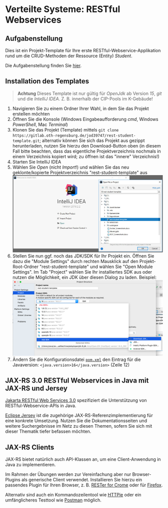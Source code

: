# Verteilte Systeme: RESTful Webservices

## Aufgabenstellung

Dies ist ein Projekt-Template für Ihre erste RESTful-Webservice-Applikation rund um die CRUD-Methoden der Ressource (Entity) *Student*.

Die Aufgabenstellung finden Sie [hier](AUFGABENSTELLUNG.md).


## Installation des Templates

> **Achtung**  Dieses Template ist nur gültig für *OpenJdk* ab Version *15*, *git* und die *IntelliJ IDEA*. Z. B. innerhalb der CIP-Pools im K-Gebäude!

1. Navigieren Sie zu einem Ordner Ihrer Wahl, in dem Sie das Projekt erstellen möchten
2. Öffnen Sie die Konsole (Windows Eingabeaufforderung *cmd*, Windows *PowerShell*, Mac *Terminal*)
3. Klonen Sie das Projekt (Template) mittels `git clone https://gitlab.oth-regensburg.de/jod39747/rest-student-template.git`; alternativ können Sie sich das Projekt aus gezippt herunterladen, nutzen Sie hierzu den Download-Button oben (in diesem Fall bitte beachten, dass das eigentliche Projektverzeichnis nochmals in einem Verzeichnis kopiert wird; zu öffnen ist das "innere" Verzeichnis!)
4. Starten Sie IntelliJ IDEA
5. Wählen Sie *Open* (nicht *Import*!) und wählen Sie das neu geklonte/kopierte Projektverzeichnis "rest-student-template" aus
![Start-Dialog in Intellij IDEA zum Öffnen des geklonten Projekts](1open.jpg)
6. Stellen Sie nun ggf. noch das JDK/SDK für Ihr Projekt ein. Öffnen Sie dazu die "Module Settings" durch rechten Mausklick auf den Projekt-Root-Ordner "rest-student-template" und wählen Sie "Open Module Settings". Im Tab "Project" wählen Sie Ihr installiertes SDK aus oder nutzen die Möglichkeit, ein JDK über diesen Dialog zu laden. Beispiel:
![SDK-Auswahl für das Projekt](2sdk_download.png)
7. Ändern Sie die Konfigurationsdatei [`pom.xml`](pom.xml) den Eintrag für die Javaversion: `<java.version>16</java.version>` (Zeile 12)


## JAX-RS 3.0 RESTful Webservices in Java mit JAX-RS und Jersey

[Jakarta RESTful Web Services 3.0](https://jakarta.ee/specifications/restful-ws/3.0) spezifiziert die Unterstützung von RESTful-Webservice-APIs in Java. 

[Eclipse Jersey](https://eclipse-ee4j.github.io/jersey/) ist die zugehörige JAX-RS-Referenzimplementierung für eine konkrete Umsetzung. Nutzen Sie die Dokumentationsseiten und weitere Suchergebnisse im Netz zu diesen Themen, sofern Sie sich mit dieser Thematik tiefer befassen möchten.


## JAX-RS Clients

JAX-RS bietet natürlich auch API-Klassen an, um eine Client-Anwendung in Java zu implementieren. 

Im Rahmen der Übungen werden zur Vereinfachung aber nur Browser-Plugins als generische Client verwendet. 
Installieren Sie hierzu ein passendes Plugin für Ihren Browser, z. B.  [RESTer for Crome](https://chrome.google.com/webstore/detail/rester/eejfoncpjfgmeleakejdcanedmefagga?hl=en) oder für [Firefox](https://addons.mozilla.org/en-US/firefox/addon/rester/).

Alternativ sind auch ein Kommandozeilentool wie [HTTPie](https://httpie.io) oder ein umfänglicheres Testtool wie [Postman](https://www.postman.com/product/api-client/) möglich.

